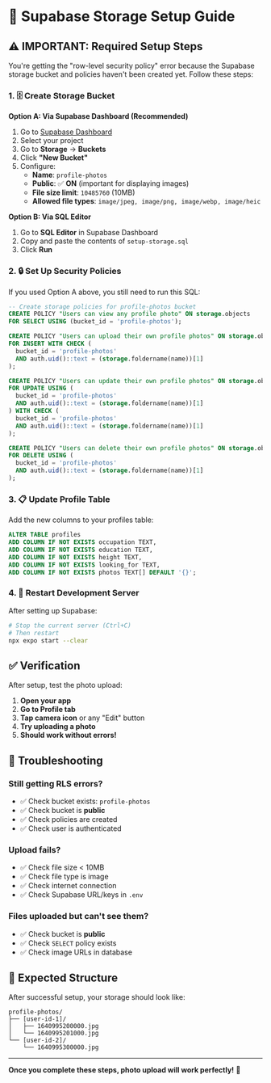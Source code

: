 # 🔧 Supabase Storage Setup Guide

## ⚠️ IMPORTANT: Required Setup Steps

You're getting the "row-level security policy" error because the Supabase storage bucket and policies haven't been created yet. Follow these steps:

### 1. 🗄️ Create Storage Bucket

**Option A: Via Supabase Dashboard (Recommended)**
1. Go to [Supabase Dashboard](https://supabase.com/dashboard)
2. Select your project
3. Go to **Storage** → **Buckets**
4. Click **"New Bucket"**
5. Configure:
   - **Name**: `profile-photos`
   - **Public**: ✅ **ON** (important for displaying images)
   - **File size limit**: `10485760` (10MB)
   - **Allowed file types**: `image/jpeg, image/png, image/webp, image/heic`

**Option B: Via SQL Editor**
1. Go to **SQL Editor** in Supabase Dashboard
2. Copy and paste the contents of `setup-storage.sql`
3. Click **Run**

### 2. 🔒 Set Up Security Policies

If you used Option A above, you still need to run this SQL:

```sql
-- Create storage policies for profile-photos bucket
CREATE POLICY "Users can view any profile photo" ON storage.objects
FOR SELECT USING (bucket_id = 'profile-photos');

CREATE POLICY "Users can upload their own profile photos" ON storage.objects
FOR INSERT WITH CHECK (
  bucket_id = 'profile-photos' 
  AND auth.uid()::text = (storage.foldername(name))[1]
);

CREATE POLICY "Users can update their own profile photos" ON storage.objects
FOR UPDATE USING (
  bucket_id = 'profile-photos' 
  AND auth.uid()::text = (storage.foldername(name))[1]
) WITH CHECK (
  bucket_id = 'profile-photos' 
  AND auth.uid()::text = (storage.foldername(name))[1]
);

CREATE POLICY "Users can delete their own profile photos" ON storage.objects
FOR DELETE USING (
  bucket_id = 'profile-photos' 
  AND auth.uid()::text = (storage.foldername(name))[1]
);
```

### 3. 📋 Update Profile Table

Add the new columns to your profiles table:

```sql
ALTER TABLE profiles 
ADD COLUMN IF NOT EXISTS occupation TEXT,
ADD COLUMN IF NOT EXISTS education TEXT,
ADD COLUMN IF NOT EXISTS height TEXT,
ADD COLUMN IF NOT EXISTS looking_for TEXT,
ADD COLUMN IF NOT EXISTS photos TEXT[] DEFAULT '{}';
```

### 4. 🔄 Restart Development Server

After setting up Supabase:

```bash
# Stop the current server (Ctrl+C)
# Then restart
npx expo start --clear
```

## ✅ Verification

After setup, test the photo upload:

1. **Open your app**
2. **Go to Profile tab**
3. **Tap camera icon** or any "Edit" button
4. **Try uploading a photo**
5. **Should work without errors!**

## 🐛 Troubleshooting

### Still getting RLS errors?
- ✅ Check bucket exists: `profile-photos`
- ✅ Check bucket is **public**
- ✅ Check policies are created
- ✅ Check user is authenticated

### Upload fails?
- ✅ Check file size < 10MB
- ✅ Check file type is image
- ✅ Check internet connection
- ✅ Check Supabase URL/keys in `.env`

### Files uploaded but can't see them?
- ✅ Check bucket is **public**
- ✅ Check `SELECT` policy exists
- ✅ Check image URLs in database

## 📁 Expected Structure

After successful setup, your storage should look like:

```
profile-photos/
├── [user-id-1]/
│   ├── 1640995200000.jpg
│   └── 1640995201000.jpg
└── [user-id-2]/
    └── 1640995300000.jpg
```

---

**Once you complete these steps, photo upload will work perfectly!** 🎉